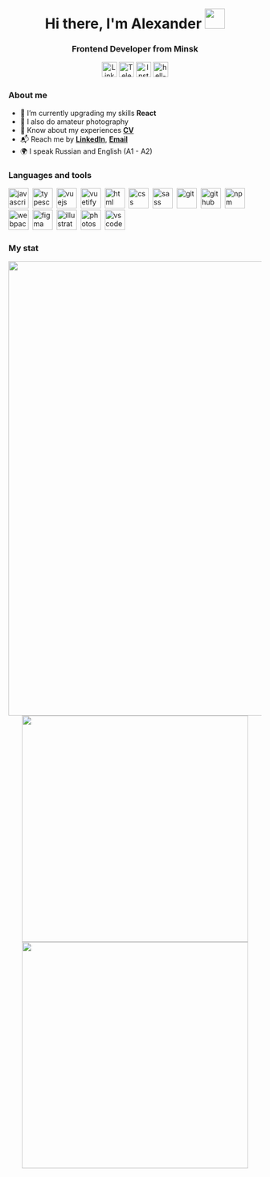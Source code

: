 <div id="header" align="center">
	<h1>Hi there, I'm Alexander <img src="https://media.giphy.com/media/hvRJCLFzcasrR4ia7z/giphy.gif" width="40"></h1>
	<h3>Frontend Developer from Minsk</h3>
	
 <a href="https://www.linkedin.com/in/hell-llex"><img src="https://img.shields.io/badge/LinkedIn-blue?style=for-the-badge&logo=linkedin&logoColor=white" alt="LinkedIn" height="30"/></a>
 <a href="https://t.me/hell_llex"><img src="https://img.shields.io/badge/Telegram-blue?style=for-the-badge&logo=telegram&logoColor=white" alt="Telegram" height="30"/></a>
 <a href="https://www.instagram.com/hell_llex/"><img src="https://img.shields.io/badge/Instagram-ff69b4?style=for-the-badge&logo=instagram&logoColor=white" alt="Instagram" height="30"/></a>
<a href="https://hell-llex.ga/"><img src="https://img.shields.io/badge/hell--llex-lightgrey?style=for-the-badge&logo=ghost&logoColor=white" alt="hell-llex site" height="30"/></a>
</div>

### About me
- 🌱 I’m currently upgrading my skills **React**
- 📸 I also do amateur photography
- 📑 Know about my experiences **[CV](https://hell-llex.github.io/rsschool-cv/)**
- 📬 Reach me by **[LinkedIn](https://www.linkedin.com/in/hell-llex)**, **[Email](mailto:demeshenko333@gmail.com)**
- 🌍 I speak Russian and English (A1 - A2)

### Languages and tools 

<img src="https://cdn.jsdelivr.net/gh/devicons/devicon/icons/javascript/javascript-original.svg" title="javascript" width="40" height="40"/>&nbsp;
<img src="https://cdn.jsdelivr.net/gh/devicons/devicon/icons/typescript/typescript-original.svg" title="typescript" width="40" height="40"/>&nbsp; 
<img src="https://cdn.jsdelivr.net/gh/devicons/devicon/icons/vuejs/vuejs-original.svg" title="vuejs" width="40" height="40"/>&nbsp;
<img src="https://cdn.jsdelivr.net/gh/devicons/devicon/icons/vuetify/vuetify-original.svg" title="vuetify" width="40" height="40"/>&nbsp;
<img src="https://cdn.jsdelivr.net/gh/devicons/devicon/icons/html5/html5-original.svg" title="html" width="40" height="40"/>&nbsp; 
<img src="https://cdn.jsdelivr.net/gh/devicons/devicon/icons/css3/css3-original.svg" title="css" width="40" height="40"/>&nbsp; 
<img src="https://cdn.jsdelivr.net/gh/devicons/devicon/icons/sass/sass-original.svg" title="sass" width="40" height="40"/>&nbsp; 
<img src="https://cdn.jsdelivr.net/gh/devicons/devicon/icons/git/git-plain.svg" title="git" width="40" height="40"/>&nbsp; 
<img src="https://cdn.jsdelivr.net/gh/devicons/devicon/icons/github/github-original.svg" title="github" width="40" height="40"/>&nbsp; 
<img src="https://cdn.jsdelivr.net/gh/devicons/devicon/icons/npm/npm-original-wordmark.svg" title="npm" width="40" height="40"/>&nbsp; 
<img src="https://cdn.jsdelivr.net/gh/devicons/devicon/icons/webpack/webpack-original.svg" title="webpack" width="40" height="40"/>&nbsp; 
<img src="https://cdn.jsdelivr.net/gh/devicons/devicon/icons/figma/figma-original.svg" title="figma" width="40" height="40"/>&nbsp; 
<img src="https://cdn.jsdelivr.net/gh/devicons/devicon/icons/illustrator/illustrator-plain.svg" title="illustrator" width="40" height="40"/>&nbsp;
<img src="https://cdn.jsdelivr.net/gh/devicons/devicon/icons/photoshop/photoshop-plain.svg" title="photoshop" width="40" height="40"/>&nbsp; 
<img src="https://cdn.jsdelivr.net/gh/devicons/devicon/icons/vscode/vscode-original.svg" title="vscode" width="40" height="40"/>&nbsp;   

<!-- 
<img src="https://cdn.jsdelivr.net/gh/devicons/devicon/icons/react/react-original.svg" title="react" width="40" height="40"/>&nbsp; 
<img src="https://cdn.jsdelivr.net/gh/devicons/devicon/icons/redux/redux-original.svg" title="redux" width="40" height="40"/>&nbsp; 
--->

### My stat 
<div id="stat" align="center">
<img src="https://github-profile-summary-cards.vercel.app/api/cards/profile-details?username=hell-llex&theme=github_dark" width="903"/> 	
<img src="https://github-profile-summary-cards.vercel.app/api/cards/most-commit-language?username=hell-llex&theme=github_dark" width="450"/> 	
<img src="https://github-profile-summary-cards.vercel.app/api/cards/stats?username=hell-llex&theme=github_dark" width="450"/> 
</div>
<!--
**hell-llex/hell-llex** is a ✨ _special_ ✨ repository because its `README.md` (this file) appears on your GitHub profile.

Here are some ideas to get you started:

- 🔭 I’m currently working on ...
- 🌱 I’m currently learning ...
- 👯 I’m looking to collaborate on ...
- 🤔 I’m looking for help with ...
- 💬 Ask me about ...
- 📫 How to reach me: ...
- 😄 Pronouns: ...
- ⚡ Fun fact: ...
-->

